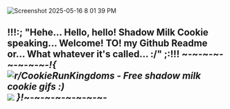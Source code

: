 ![Screenshot 2025-05-16 8 01 39 PM](https://github.com/user-attachments/assets/3aacbffb-36ea-41ff-af31-34a33778c4dc)

!!!:; "Hehe... Hello, hello! Shadow Milk Cookie speaking... Welcome! TO! my Github Readme or... What whatever it's called... :/" ;:!!!
~-~-~-~-~-~-~-~-*!{ <img src="https://i.redd.it/0274upz6y4ne1.gif" alt="r/CookieRunKingdoms - Free shadow milk cookie gifs :)"/>![](https://github.com/user-attachments/28c694b8-8211-4839-8a6a-03a0d808887b) }!*~-~-~-~-~-~-~-~-
-

